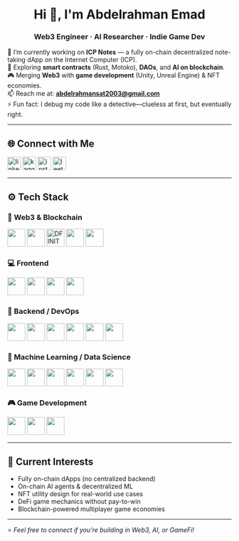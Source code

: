 <h1 align="center">Hi 👋, I'm Abdelrahman Emad</h1>
<h3 align="center">Web3 Engineer · AI Researcher · Indie Game Dev</h3>

🔭 I’m currently working on **ICP Notes** — a fully on-chain decentralized note-taking dApp on the Internet Computer (ICP).  
🌱 Exploring **smart contracts** (Rust, Motoko), **DAOs**, and **AI on blockchain**.  
🎮 Merging **Web3** with **game development** (Unity, Unreal Engine) & NFT economies.  
📫 Reach me at: **abdelrahmansat2003@gmail.com**  
⚡ Fun fact: I debug my code like a detective—clueless at first, but eventually right.

---

## 🌐 Connect with Me
<p align="left">
  <a href="https://linkedin.com/in/abdelrahman emad" target="blank"><img src="https://cdn.jsdelivr.net/gh/devicons/devicon/icons/linkedin/linkedin-original.svg" alt="linkedin" width="30" /></a>
  <a href="https://kaggle.com/abdelrahman emad" target="blank"><img src="https://cdn.jsdelivr.net/gh/devicons/devicon/icons/kaggle/kaggle-original.svg" alt="kaggle" width="30" /></a>
  <a href="https://instagram.com/n9.6z0" target="blank"><img src="https://cdn.jsdelivr.net/npm/simple-icons@v3/icons/instagram.svg" alt="instagram" width="30" /></a>
  <a href="https://www.leetcode.com/tete404" target="blank"><img src="https://cdn.jsdelivr.net/npm/simple-icons@v3/icons/leetcode.svg" alt="leetcode" width="30" /></a>
</p>

---

## ⚙️ Tech Stack

### 🧠 Web3 & Blockchain
<p align="left">
  <img src="[https://cdn.jsdelivr.net/gh/devicons/devicon/icons/rust/rust-plain.svg](https://cdn.jsdelivr.net/gh/devicons/devicon@latest/devicon.min.css)" width="40" /> 
  <img src="https://cryptologos.cc/logos/internet-computer-icp-logo.svg?v=026" width="40" />
  <img src="https://avatars.githubusercontent.com/u/30354616?s=200&v=4" width="40" title="DFINITY / ICP" />
  <img src="https://cdn.jsdelivr.net/gh/devicons/devicon/icons/solidity/solidity-original.svg" width="40" />
  <img src="https://seeklogo.com/images/M/metamask-logo-09EDE53DBD-seeklogo.com.png" width="40" />
</p>

### 💻 Frontend
<p align="left">
  <img src="https://cdn.jsdelivr.net/gh/devicons/devicon/icons/react/react-original.svg" width="40" />
  <img src="https://cdn.jsdelivr.net/gh/devicons/devicon/icons/nextjs/nextjs-original.svg" width="40" />
  <img src="https://www.vectorlogo.zone/logos/tailwindcss/tailwindcss-icon.svg" width="40" />
  <img src="https://cdn.jsdelivr.net/gh/devicons/devicon/icons/figma/figma-original.svg" width="40" />
</p>

### 🔧 Backend / DevOps
<p align="left">
  <img src="https://cdn.jsdelivr.net/gh/devicons/devicon/icons/nodejs/nodejs-original.svg" width="40" />
  <img src="https://cdn.jsdelivr.net/gh/devicons/devicon/icons/express/express-original.svg" width="40" />
  <img src="https://cdn.jsdelivr.net/gh/devicons/devicon/icons/mongodb/mongodb-original.svg" width="40" />
  <img src="https://cdn.jsdelivr.net/gh/devicons/devicon/icons/postgresql/postgresql-original.svg" width="40" />
  <img src="https://cdn.jsdelivr.net/gh/devicons/devicon/icons/docker/docker-original.svg" width="40" />
  <img src="https://cdn.jsdelivr.net/gh/devicons/devicon/icons/nginx/nginx-original.svg" width="40" />
</p>

### 🧠 Machine Learning / Data Science
<p align="left">
  <img src="https://cdn.jsdelivr.net/gh/devicons/devicon/icons/python/python-original.svg" width="40" />
  <img src="https://cdn.jsdelivr.net/gh/devicons/devicon/icons/pytorch/pytorch-original.svg" width="40" />
  <img src="https://cdn.jsdelivr.net/gh/devicons/devicon/icons/tensorflow/tensorflow-original.svg" width="40" />
  <img src="https://cdn.jsdelivr.net/gh/devicons/devicon/icons/numpy/numpy-original.svg" width="40" />
  <img src="https://cdn.jsdelivr.net/gh/devicons/devicon/icons/pandas/pandas-original.svg" width="40" />
  <img src="https://seaborn.pydata.org/_images/logo-mark-lightbg.svg" width="40" />
</p>

### 🎮 Game Development
<p align="left">
  <img src="https://cdn.jsdelivr.net/gh/devicons/devicon/icons/unity/unity-original.svg" width="40" />
  <img src="https://cdn.jsdelivr.net/gh/devicons/devicon/icons/unrealengine/unrealengine-original.svg" width="40" />
  <img src="https://cdn.jsdelivr.net/gh/devicons/devicon/icons/blender/blender-original.svg" width="40" />
</p>

---

## 🔭 Current Interests
- Fully on-chain dApps (no centralized backend)
- On-chain AI agents & decentralized ML
- NFT utility design for real-world use cases
- DeFi game mechanics without pay-to-win
- Blockchain-powered multiplayer game economies

---

⭐️ *Feel free to connect if you're building in Web3, AI, or GameFi!*
